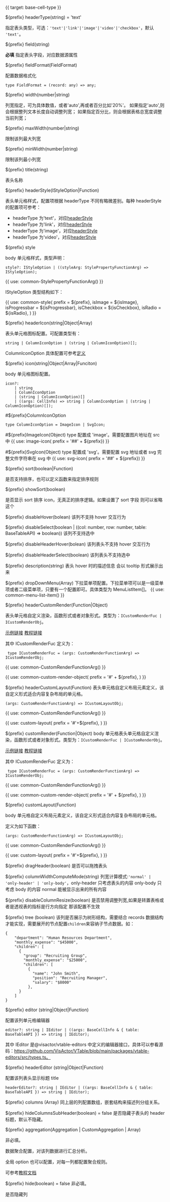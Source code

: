 {{ target: base-cell-type }}

${prefix} headerType(string) = 'text'

指定表头类型，可选：`'text'|'link'|'image'|'video'|'checkbox'`，默认 `'text'`。

${prefix} field(string)

**必填** 指定表头字段，对应数据源属性

${prefix} fieldFormat(FieldFormat)

配置数据格式化

```
type FieldFormat = (record: any) => any;
```

${prefix} width(number|string)

列宽指定，可为具体数值，或者'auto',再或者百分比如'20%'。
如果指定'auto',则会根据整列文本长度自动调整列宽；
如果指定百分比，则会根据表格总宽度调整当前列宽；

${prefix} maxWidth(number|string)

限制该列最大列宽

${prefix} minWidth(number|string)

限制该列最小列宽

${prefix} title(string)

表头名称

${prefix} headerStyle(IStyleOption|Function)

表头单元格样式，配置项根据 headerType 不同有略微差别。每种 headerStyle 的配置项可参考：

- headerType 为'text'，对应[headerStyle](../option/PivotTable-columns-text#headerStyle.bgColor)
- headerType 为'link'，对应[headerStyle](../option/PivotTable-columns-link#headerStyle.bgColor)
- headerType 为'image'，对应[headerStyle](../option/PivotTable-columns-image#headerStyle.bgColor)
- headerType 为'video'，对应[headerStyle](../option/PivotTable-columns-image#headerStyle.bgColor)

${prefix} style

body 单元格样式，类型声明：

```
style?: IStyleOption | ((styleArg: StylePropertyFunctionArg) => IStyleOption);
```

{{ use: common-StylePropertyFunctionArg() }}

IStyleOption 类型结构如下：

{{ use: common-style(
  prefix = ${prefix},
  isImage = ${isImage},
  isProgressbar = ${isProgressbar},
  isCheckbox = ${isCheckbox},
  isRadio = ${isRadio},
) }}

${prefix} headerIcon(string|Object|Array)

表头单元格图标配置。可配置类型有：

```
string | ColumnIconOption | (string | ColumnIconOption)[];
```

ColumnIconOption 具体配置可参考[定义](/zh/option.html#ListTable-columns-text.icon.ColumnIconOption定义：)

${prefix} icon(string|Object|Array|Funciton)

body 单元格图标配置。

```
icon?:
    | string
    | ColumnIconOption
    | (string | ColumnIconOption)[]
    | ((args: CellInfo) => string | ColumnIconOption | (string | ColumnIconOption)[]);
```

#${prefix}ColumnIconOption

```
type ColumnIconOption = ImageIcon | SvgIcon;
```

#${prefix}ImageIcon(Object)
type 配置成 'image'。需要配置图片地址在 src 中
{{ use: image-icon(  prefix = '##' + ${prefix}) }}

#${prefix}SvgIcon(Object)
type 配置成 'svg'。需要配置 svg 地址或者 svg 完整文件字符串在 svg 中
{{ use: svg-icon(  prefix = '##' + ${prefix}) }}

${prefix} sort(boolean|Function)

是否支持排序，也可以定义函数来指定排序规则

${prefix} showSort(boolean)

是否显示 sort 排序 icon，无真正的排序逻辑。如果设置了 sort 字段 则可以省略这个

${prefix} disableHover(bolean)
该列不支持 hover 交互行为

${prefix} disableSelect(boolean | ((col: number, row: number, table: BaseTableAPI) => boolean))
该列不支持选中

${prefix} disableHeaderHover(bolean)
该列表头不支持 hover 交互行为

${prefix} disableHeaderSelect(boolean)
该列表头不支持选中

${prefix} description(string)
表头 hover 时的描述信息 会以 tooltip 形式展示出来

${prefix} dropDownMenu(Array)
下拉菜单项配置。下拉菜单项可以是一级菜单项或者二级菜单项，只要有一个配置即可。具体类型为 MenuListItem[]。
{{ use: common-menu-list-item() }}

${prefix} headerCustomRender(Function|Object)

表头单元格自定义渲染，函数形式或者对象形式。类型为：`ICustomRenderFuc | ICustomRenderObj`。

[示例链接](../demo/custom-render/custom-render) [教程链接](../guide/custom_define/custom_render)

其中 ICustomRenderFuc 定义为：

```
 type ICustomRenderFuc = (args: CustomRenderFunctionArg) => ICustomRenderObj;
```

{{ use: common-CustomRenderFunctionArg() }}

{{ use: common-custom-render-object(
  prefix = '#' + ${prefix},
) }}

${prefix} headerCustomLayout(Function)
表头单元格自定义布局元素定义，该自定义形式适合内容复杂布局的单元格。

```
(args: CustomRenderFunctionArg) => ICustomLayoutObj;
```

{{ use: common-CustomRenderFunctionArg() }}

{{ use: custom-layout(
    prefix =  '#'+${prefix},
) }}

${prefix} customRender(Function|Object)
body 单元格表头单元格自定义渲染，函数形式或者对象形式。类型为：`ICustomRenderFuc | ICustomRenderObj`。

[示例链接](../demo/custom-render/custom-render) [教程链接](../guide/custom_define/custom_render)

其中 ICustomRenderFuc 定义为：

```
 type ICustomRenderFuc = (args: CustomRenderFunctionArg) => ICustomRenderObj;
```

{{ use: common-CustomRenderFunctionArg() }}

{{ use: common-custom-render-object(
  prefix = '#' + ${prefix},
) }}

${prefix} customLayout(Function)

body 单元格自定义布局元素定义，该自定义形式适合内容复杂布局的单元格。

定义为如下函数：

```
(args: CustomRenderFunctionArg) => ICustomLayoutObj;
```

{{ use: common-CustomRenderFunctionArg() }}

{{ use: custom-layout(
    prefix =  '#'+${prefix},
) }}

${prefix} dragHeader(boolean)
是否可以拖拽表头

${prefix} columnWidthComputeMode(string)
列宽计算模式:`'normal' | 'only-header' | 'only-body'`，only-header 只考虑表头的内容 only-body 只考虑 body 的内容 normal 能被显示出来的所有内容

${prefix} disableColumnResize(boolean)
是否禁用调整列宽,如果是转置表格或者是透视表的指标是行方向指定 那该配置不生效

${prefix} tree (boolean)
该列是否展示为树形结构，需要结合 records 数据结构才能实现，需要展开的节点配置`children`来容纳子节点数据。如：

```
{
    "department": "Human Resources Department",
    "monthly_expense": "$45000",
    "children": [
      {
        "group": "Recruiting Group",
        "monthly_expense": "$25000",
        "children": [
          {
            "name": "John Smith",
            "position": "Recruiting Manager",
            "salary": "$8000"
          },
      }
    ]
}
```

${prefix} editor (string|Object|Function)

配置该列单元格编辑器

```
editor?: string | IEditor | ((args: BaseCellInfo & { table: BaseTableAPI }) => string | IEditor);
```

其中 IEditor 是@visactor/vtable-editors 中定义的编辑器接口，具体可以参看源码：https://github.com/VisActor/VTable/blob/main/packages/vtable-editors/src/types.ts。

${prefix} headerEditor (string|Object|Function)

配置该列表头显示标题 title

```
headerEditor?: string | IEditor | ((args: BaseCellInfo & { table: BaseTableAPI }) => string | IEditor);
```

${prefix} columns (Array)
同上层的列配置数组，嵌套结构来描述列分组关系。

${prefix} hideColumnsSubHeader(boolean) = false
是否隐藏子表头的 header 标题，默认不隐藏。

${prefix} aggregation(Aggregation | CustomAggregation | Array)

非必填。

数据聚合配置，对该列数据进行汇总分析。

全局 option 也可以配置，对每一列都配置聚合规则。

可参考[教程文档](https://visactor.io/vtable/guide/data_analysis/list_table_dataAnalysis)

${prefix} hide(boolean) = false
非必填。

是否隐藏列
